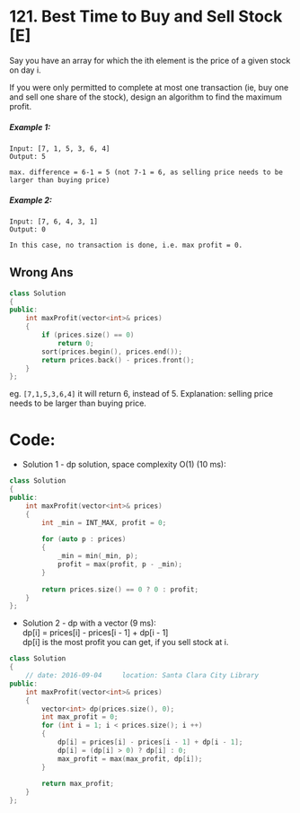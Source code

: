 # 121. Best Time to Buy and Sell Stock [E]
Say you have an array for which the ith element is the price of a given stock on day i.

If you were only permitted to complete at most one transaction (ie, buy one and sell one share of the stock), design an algorithm to find the maximum profit.

##### Example 1:
```
Input: [7, 1, 5, 3, 6, 4]
Output: 5

max. difference = 6-1 = 5 (not 7-1 = 6, as selling price needs to be larger than buying price)
```
##### Example 2:
```
Input: [7, 6, 4, 3, 1]
Output: 0

In this case, no transaction is done, i.e. max profit = 0.
```

## Wrong Ans
```c++
class Solution 
{
public:
    int maxProfit(vector<int>& prices) 
    {
        if (prices.size() == 0) 
            return 0;
        sort(prices.begin(), prices.end());
        return prices.back() - prices.front();
    }
};
```
eg. `[7,1,5,3,6,4]`  it will return 6, instead of 5.
Explanation: selling price needs to be larger than buying price.

# Code:
- Solution 1 - dp solution, space complexity O(1) (10 ms):
```c++
class Solution 
{
public:
    int maxProfit(vector<int>& prices) 
    {
        int _min = INT_MAX, profit = 0;
        
        for (auto p : prices)
        {
            _min = min(_min, p);
            profit = max(profit, p - _min);
        }
        
        return prices.size() == 0 ? 0 : profit;
    }
};
```

- Solution 2 - dp with a vector (9 ms):   
    dp[i] = prices[i] - prices[i - 1] + dp[i - 1]   
    dp[i] is the most profit you can get, if you sell stock at i.   
```c++
class Solution 
{
    // date: 2016-09-04     location: Santa Clara City Library
public:
    int maxProfit(vector<int>& prices) 
    {
        vector<int> dp(prices.size(), 0);
        int max_profit = 0;
        for (int i = 1; i < prices.size(); i ++)
        {
            dp[i] = prices[i] - prices[i - 1] + dp[i - 1];
            dp[i] = (dp[i] > 0) ? dp[i] : 0;
            max_profit = max(max_profit, dp[i]);
        }
        
        return max_profit;
    }
};
```

